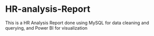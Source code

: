 # HR-analysis-Report
This is a HR Analysis Report done using MySQL for data cleaning and querying, and Power BI for visualization
